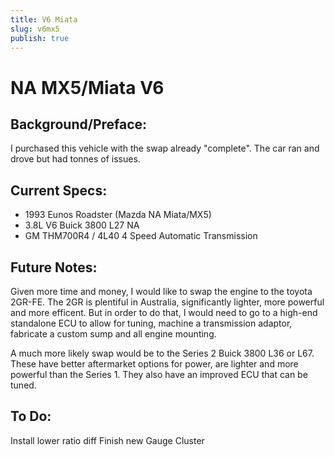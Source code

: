```yaml
---
title: V6 Miata
slug: v6mx5
publish: true
---
```


# NA MX5/Miata V6

## Background/Preface:
I purchased this vehicle with the swap already "complete". The car ran and drove but had tonnes of issues.


## Current Specs:
- 1993 Eunos Roadster (Mazda NA Miata/MX5)
- 3.8L V6 Buick 3800 L27 NA
- GM THM700R4 / 4L40 4 Speed Automatic Transmission


## Future Notes:
Given more time and money, I would like to swap the engine to the toyota 2GR-FE.
The 2GR is plentiful in Australia, significantly lighter, more powerful and more efficent.
But in order to do that, I would need to go to a high-end standalone ECU to allow for tuning, machine a transmission adaptor, fabricate a custom sump and all engine mounting.

A much more likely swap would be to the Series 2 Buick 3800 L36 or L67.
These have better aftermarket options for power, are lighter and more powerful than the Series 1.
They also have an improved ECU that can be tuned.



## To Do:
Install lower ratio diff
Finish new Gauge Cluster
